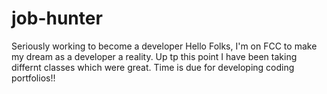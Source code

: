 # job-hunter
Seriously working to become a developer
Hello Folks,
I'm on FCC to make my dream as a developer a reality. Up tp this point I have been taking differnt classes which were great. Time is due for developing coding portfolios!!
